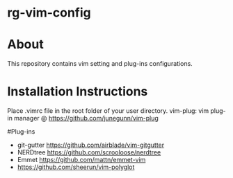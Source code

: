 # rg-vim-config

# About
This repository contains vim setting and plug-ins configurations.

# Installation Instructions
Place .vimrc file in the root folder of your user directory.
vim-plug: vim plug-in manager @ https://github.com/junegunn/vim-plug 

#Plug-ins
* git-gutter https://github.com/airblade/vim-gitgutter
* NERDtree https://github.com/scrooloose/nerdtree
* Emmet https://github.com/mattn/emmet-vim
* https://github.com/sheerun/vim-polyglot
